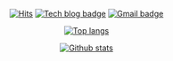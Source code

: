 <div align=center>
  
[![Hits](https://hits.seeyoufarm.com/api/count/incr/badge.svg?url=https%3A%2F%2Fgithub.com%2Fhyojaekim)](https://hits.seeyoufarm.com)
[![Tech blog badge](https://img.shields.io/badge/-Tech%20blog-grey?style=flat&link=https://hyojaedev.tistory.com/)](https://hyojaedev.tistory.com/)
[![Gmail badge](https://img.shields.io/badge/-Gmail-d14836?style=flat&logo=Gmail&logoColor=white&link=mailto:hyojaekim@gmail.com)](mailto:hyojaekim@gmail.com)

</div>

<div align=center>
  
[![Top langs](https://github-readme-stats.vercel.app/api/top-langs/?username=hyojaekim&layout=compact&theme=highcontrast&bg_color=1d1d1f&hide=html)](https://github.com/hyojaekim)

</div>

<div align=center>
  
[![Github stats](https://github-readme-stats.vercel.app/api?username=hyojaekim&show_icons=true&theme=highcontrast&text_color=e6e6e6&bg_color=1d1d1f&hide=stars)](https://github.com/hyojaekim)

</div>
